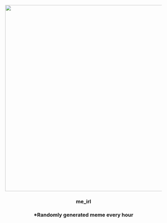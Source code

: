 <p align="center">
        <img src="https://i.redd.it/e616u7e52v391.gif" width="600" height="600">
        </p>
        <h3 align="center">me_irl</h3>
        <h3 align="center">*Randomly generated meme every hour</h3>
    